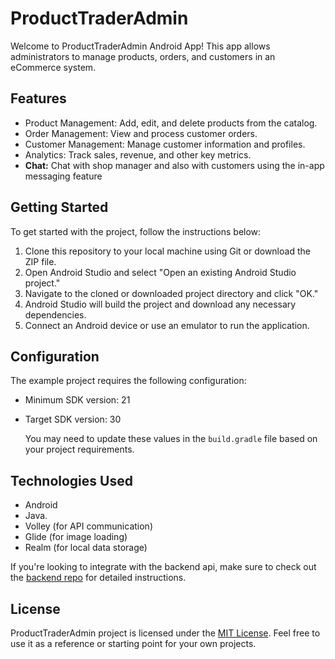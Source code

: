 # ProductTraderAdmin
 
Welcome to ProductTraderAdmin Android App! This app allows administrators to manage products, orders, and customers in an eCommerce system.

## Features

- Product Management: Add, edit, and delete products from the catalog.
- Order Management: View and process customer orders.
- Customer Management: Manage customer information and profiles.
- Analytics: Track sales, revenue, and other key metrics.
- **Chat:** Chat with shop manager and also with customers using the in-app messaging feature


## Getting Started

To get started with the project, follow the instructions below:

1. Clone this repository to your local machine using Git or download the ZIP file.
2. Open Android Studio and select "Open an existing Android Studio project."
3. Navigate to the cloned or downloaded project directory and click "OK."
4. Android Studio will build the project and download any necessary dependencies.
5. Connect an Android device or use an emulator to run the application.


## Configuration

The example project requires the following configuration:

- Minimum SDK version: 21
- Target SDK version: 30

  You may need to update these values in the `build.gradle` file based on your project requirements.


## Technologies Used

- Android
- Java.
- Volley (for API communication)
- Glide (for image loading)
- Realm (for local data storage)

If you're looking to integrate with the backend api, make sure to check out the  [backend repo](https://github.com/cgardesey/trader_apps_backend) for detailed instructions.

## License

ProductTraderAdmin project is licensed under the [MIT License](LICENSE). Feel free to use it as a reference or starting point for your own projects.
